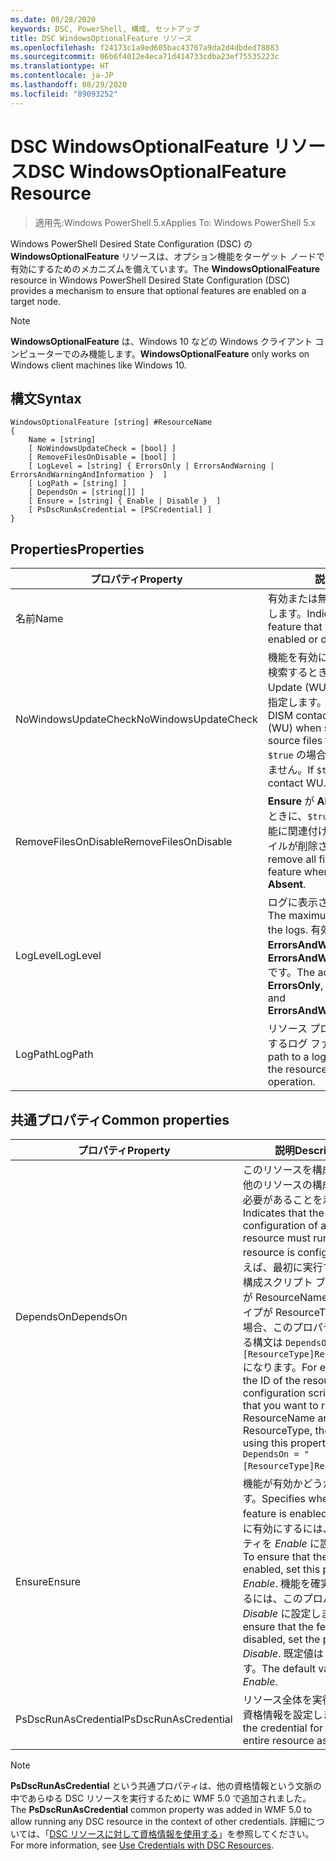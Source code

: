 ```yaml
---
ms.date: 08/28/2020
keywords: DSC, PowerShell, 構成, セットアップ
title: DSC WindowsOptionalFeature リソース
ms.openlocfilehash: f24173c1a9ed605bac43767a9da2d4dbded78883
ms.sourcegitcommit: 06b6f4012e4eca71d414733cdba23ef75535223c
ms.translationtype: HT
ms.contentlocale: ja-JP
ms.lasthandoff: 08/29/2020
ms.locfileid: "89093252"
---
```

# <a name="dsc-windowsoptionalfeature-resource"></a><span data-ttu-id="7188c-103">DSC WindowsOptionalFeature リソース</span><span class="sxs-lookup"><span data-stu-id="7188c-103">DSC WindowsOptionalFeature Resource</span></span>

> <span data-ttu-id="7188c-104">適用先:Windows PowerShell 5.x</span><span class="sxs-lookup"><span data-stu-id="7188c-104">Applies To: Windows PowerShell 5.x</span></span>

<span data-ttu-id="7188c-105">Windows PowerShell Desired State Configuration (DSC) の **WindowsOptionalFeature** リソースは、オプション機能をターゲット ノードで有効にするためのメカニズムを備えています。</span><span class="sxs-lookup"><span data-stu-id="7188c-105">The **WindowsOptionalFeature** resource in Windows PowerShell Desired State Configuration (DSC) provides a mechanism to ensure that optional features are enabled on a target node.</span></span>

> [!NOTE]
> <span data-ttu-id="7188c-106">**WindowsOptionalFeature** は、Windows 10 などの Windows クライアント コンピューターでのみ機能します。</span><span class="sxs-lookup"><span data-stu-id="7188c-106">**WindowsOptionalFeature** only works on Windows client machines like Windows 10.</span></span>

## <a name="syntax"></a><span data-ttu-id="7188c-107">構文</span><span class="sxs-lookup"><span data-stu-id="7188c-107">Syntax</span></span>

```Syntax
WindowsOptionalFeature [string] #ResourceName
{
    Name = [string]
    [ NoWindowsUpdateCheck = [bool] ]
    [ RemoveFilesOnDisable = [bool] ]
    [ LogLevel = [string] { ErrorsOnly | ErrorsAndWarning | ErrorsAndWarningAndInformation }  ]
    [ LogPath = [string] ]
    [ DependsOn = [string[]] ]
    [ Ensure = [string] { Enable | Disable }  ]
    [ PsDscRunAsCredential = [PSCredential] ]
}
```

## <a name="properties"></a><span data-ttu-id="7188c-108">Properties</span><span class="sxs-lookup"><span data-stu-id="7188c-108">Properties</span></span>

|<span data-ttu-id="7188c-109">プロパティ</span><span class="sxs-lookup"><span data-stu-id="7188c-109">Property</span></span> |<span data-ttu-id="7188c-110">説明</span><span class="sxs-lookup"><span data-stu-id="7188c-110">Description</span></span> |
|---|---|
|<span data-ttu-id="7188c-111">名前</span><span class="sxs-lookup"><span data-stu-id="7188c-111">Name</span></span> |<span data-ttu-id="7188c-112">有効または無効にする機能の名前を示します。</span><span class="sxs-lookup"><span data-stu-id="7188c-112">Indicates the name of the feature that you want to ensure is enabled or disabled.</span></span> |
|<span data-ttu-id="7188c-113">NoWindowsUpdateCheck</span><span class="sxs-lookup"><span data-stu-id="7188c-113">NoWindowsUpdateCheck</span></span> |<span data-ttu-id="7188c-114">機能を有効にするソース ファイルを検索するとき、DISM が Windows Update (WU) を確認するかどうかを指定します。</span><span class="sxs-lookup"><span data-stu-id="7188c-114">Specifies whether DISM contacts Windows Update (WU) when searching for the source files to enable a feature.</span></span> <span data-ttu-id="7188c-115">`$true` の場合、DISM は WU に接続しません。</span><span class="sxs-lookup"><span data-stu-id="7188c-115">If `$true`, DISM does not contact WU.</span></span> |
|<span data-ttu-id="7188c-116">RemoveFilesOnDisable</span><span class="sxs-lookup"><span data-stu-id="7188c-116">RemoveFilesOnDisable</span></span> |<span data-ttu-id="7188c-117">**Ensure** が **Absent** に設定されているときに、`$true` に設定すると、その機能に関連付けられているすべてのファイルが削除されます。</span><span class="sxs-lookup"><span data-stu-id="7188c-117">Set to `$true` to remove all files associated with the feature when **Ensure** is set to **Absent**.</span></span> |
|<span data-ttu-id="7188c-118">LogLevel</span><span class="sxs-lookup"><span data-stu-id="7188c-118">LogLevel</span></span> |<span data-ttu-id="7188c-119">ログに表示される最大の出力レベル。</span><span class="sxs-lookup"><span data-stu-id="7188c-119">The maximum output level shown in the logs.</span></span> <span data-ttu-id="7188c-120">有効な値は**ErrorsOnly**、**ErrorsAndWarning**、**ErrorsAndWarningAndInformation** です。</span><span class="sxs-lookup"><span data-stu-id="7188c-120">The accepted values are: **ErrorsOnly**, **ErrorsAndWarning**, and **ErrorsAndWarningAndInformation**.</span></span> |
|<span data-ttu-id="7188c-121">LogPath</span><span class="sxs-lookup"><span data-stu-id="7188c-121">LogPath</span></span> |<span data-ttu-id="7188c-122">リソース プロバイダーの操作を記録するログ ファイルへのパス。</span><span class="sxs-lookup"><span data-stu-id="7188c-122">The path to a log file where you want the resource provider to log the operation.</span></span> |

## <a name="common-properties"></a><span data-ttu-id="7188c-123">共通プロパティ</span><span class="sxs-lookup"><span data-stu-id="7188c-123">Common properties</span></span>

|<span data-ttu-id="7188c-124">プロパティ</span><span class="sxs-lookup"><span data-stu-id="7188c-124">Property</span></span> |<span data-ttu-id="7188c-125">説明</span><span class="sxs-lookup"><span data-stu-id="7188c-125">Description</span></span> |
|---|---|
|<span data-ttu-id="7188c-126">DependsOn</span><span class="sxs-lookup"><span data-stu-id="7188c-126">DependsOn</span></span> |<span data-ttu-id="7188c-127">このリソースを構成する前に、他のリソースの構成を実行する必要があることを示します。</span><span class="sxs-lookup"><span data-stu-id="7188c-127">Indicates that the configuration of another resource must run before this resource is configured.</span></span> <span data-ttu-id="7188c-128">たとえば、最初に実行するリソース構成スクリプト ブロックの ID が ResourceName で、そのタイプが ResourceType である場合、このプロパティを使用する構文は `DependsOn = "[ResourceType]ResourceName"` になります。</span><span class="sxs-lookup"><span data-stu-id="7188c-128">For example, if the ID of the resource configuration script block that you want to run first is ResourceName and its type is ResourceType, the syntax for using this property is `DependsOn = "[ResourceType]ResourceName"`.</span></span> |
|<span data-ttu-id="7188c-129">Ensure</span><span class="sxs-lookup"><span data-stu-id="7188c-129">Ensure</span></span> |<span data-ttu-id="7188c-130">機能が有効かどうかを指定します。</span><span class="sxs-lookup"><span data-stu-id="7188c-130">Specifies whether the feature is enabled.</span></span> <span data-ttu-id="7188c-131">機能を確実に有効にするには、このプロパティを _Enable_ に設定します。</span><span class="sxs-lookup"><span data-stu-id="7188c-131">To ensure that the feature is enabled, set this property to _Enable_.</span></span> <span data-ttu-id="7188c-132">機能を確実に無効にするには、このプロパティを _Disable_ に設定します。</span><span class="sxs-lookup"><span data-stu-id="7188c-132">To ensure that the feature is disabled, set the property to _Disable_.</span></span> <span data-ttu-id="7188c-133">既定値は _Enable_ です。</span><span class="sxs-lookup"><span data-stu-id="7188c-133">The default value is _Enable_.</span></span> |
|<span data-ttu-id="7188c-134">PsDscRunAsCredential</span><span class="sxs-lookup"><span data-stu-id="7188c-134">PsDscRunAsCredential</span></span> |<span data-ttu-id="7188c-135">リソース全体を実行するための資格情報を設定します。</span><span class="sxs-lookup"><span data-stu-id="7188c-135">Sets the credential for running the entire resource as.</span></span> |

> [!NOTE]
> <span data-ttu-id="7188c-136">**PsDscRunAsCredential** という共通プロパティは、他の資格情報という文脈の中であらゆる DSC リソースを実行するために WMF 5.0 で追加されました。</span><span class="sxs-lookup"><span data-stu-id="7188c-136">The **PsDscRunAsCredential** common property was added in WMF 5.0 to allow running any DSC resource in the context of other credentials.</span></span> <span data-ttu-id="7188c-137">詳細については、「[DSC リソースに対して資格情報を使用する](../../../configurations/runasuser.md)」を参照してください。</span><span class="sxs-lookup"><span data-stu-id="7188c-137">For more information, see [Use Credentials with DSC Resources](../../../configurations/runasuser.md).</span></span>
